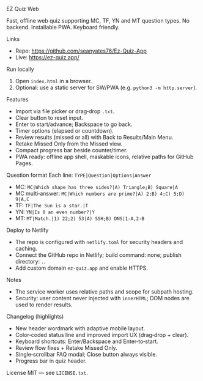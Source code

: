 EZ Quiz Web

Fast, offline web quiz supporting MC, TF, YN and MT question types. No backend. Installable PWA. Keyboard friendly.

Links
- Repo: https://github.com/seanyates76/Ez-Quiz-App
- Live: https://ez-quiz.app/

Run locally
1) Open `index.html` in a browser.
2) Optional: use a static server for SW/PWA (e.g. `python3 -m http.server`).

Features
- Import via file picker or drag‑drop `.txt`.
- Clear button to reset input.
- Enter to start/advance; Backspace to go back.
- Timer options (elapsed or countdown).
- Review results (missed or all) with Back to Results/Main Menu.
- Retake Missed Only from the Missed view.
- Compact progress bar beside counter/timer.
- PWA ready: offline app shell, maskable icons, relative paths for GitHub Pages.

Question format
Each line: `TYPE|Question|Options|Answer`
- MC: `MC|Which shape has three sides?|A) Triangle;B) Square|A`
- MC multi‑answer: `MC|Which numbers are prime?|A) 2;B) 4;C) 5;D) 9|A,C`
- TF: `TF|The Sun is a star.|T`
- YN: `YN|Is 0 an even number?|Y`
- MT: `MT|Match.|1) 22;2) 53|A) SSH;B) DNS|1-A,2-B`

Deploy to Netlify
- The repo is configured with `netlify.toml` for security headers and caching.
- Connect the GitHub repo in Netlify; build command: none; publish directory: `.`.
- Add custom domain `ez-quiz.app` and enable HTTPS.

Notes
- The service worker uses relative paths and scope for subpath hosting.
- Security: user content never injected with `innerHTML`; DOM nodes are used to render results.

Changelog (highlights)
- New header wordmark with adaptive mobile layout.
- Color‑coded status line and improved import UX (drag‑drop + clear).
- Keyboard shortcuts: Enter/Backspace and Enter‑to‑start.
- Review flow fixes + Retake Missed Only.
- Single‑scrollbar FAQ modal; Close button always visible.
- Progress bar in quiz header.

License
MIT — see `LICENSE.txt`.
